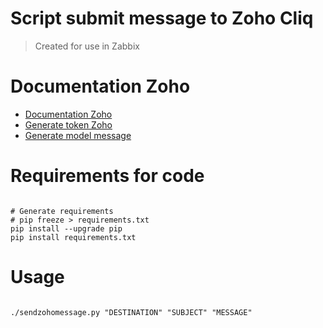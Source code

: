 Script submit message to Zoho Cliq
=====
> Created for use in Zabbix

Documentation Zoho
=====
- [Documentation Zoho](https://help.zoho.com/portal/en/community/topic/cliq-bots-post-message-to-a%C2%A0bot-using-the-command-line)
- [Generate token Zoho](https://accounts.zoho.com/apiauthtoken/create?SCOPE=ZohoCliq/InternalAPI)
- [Generate model message](https://cliq.zoho.com/messagebuilder)


Requirements for code
=====
<pre><code>
# Generate requirements
# pip freeze > requirements.txt
pip install --upgrade pip
pip install requirements.txt
</pre></code>

Usage
=====
<pre><code>
./sendzohomessage.py "DESTINATION" "SUBJECT" "MESSAGE" 
</pre></code>